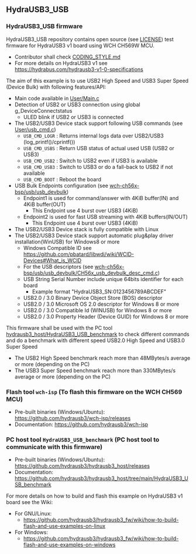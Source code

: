 ## HydraUSB3_USB

### HydraUSB3_USB firmware
HydraUSB3_USB repository contains open source (see [LICENSE](../LICENSE)) test firmware for HydraUSB3 v1 board using WCH CH569W MCU.
* Contributor shall check [CODING_STYLE.md](../CODING_STYLE.md)
* For more details on HydraUSB3 v1 see https://hydrabus.com/hydrausb3-v1-0-specifications

The aim of this example is to use USB2 High Speed and USB3 Super Speed (Device Bulk) with following features/API:
* Main code available in [User/Main.c](User/Main.c)
* Detection of USB2 or USB3 connection using global g_DeviceConnectstatus
  * ULED blink if USB2 or USB3 is connected
* The USB2/USB3 Device stack support following USB commands (see [User/usb_cmd.c](User/usb_cmd.c))
  * `USB_CMD_LOGR` : Returns internal logs data over USB2/USB3 (log_printf()/cprintf())
  * `USB_CMD_USBS` : Return USB status of actual used USB (USB2 or USB3)
  * `USB_CMD_USB2` : Switch to USB2 even if USB3 is available
  * `USB_CMD_USB3` : Switch to USB3 or do a fall-back to USB2 if not available
  * `USB_CMD_BOOT` : Reboot the board
* USB Bulk Endpoints configuration (see [wch-ch56x-bsp/usb/usb_devbulk](wch-ch56x-bsp/usb/usb_devbulk))
  * Endpoint1 is used for command/answer with 4KiB buffer(IN) and  4KiB buffer(OUT)
    * This Endpoint use 4 burst over USB3 (4KiB)
  * Endpoint2 is used for fast USB streaming with 4KiB buffers(IN/OUT)
    * This Endpoint use 4 burst over USB3 (4KiB)
* The USB2/USB3 Device stack is fully compatible with Linux
* The USB2/USB3 Device stack support automatic plug&play driver installation(WinUSB) for Windows8 or more 
   * Windows Compatible ID see https://github.com/pbatard/libwdi/wiki/WCID-Devices#What_is_WCID
   * For the USB descriptors (see [wch-ch56x-bsp/usb/usb_devbulk/CH56x_usb_devbulk_desc_cmd.c](https://github.com/hydrausb3/wch-ch56x-bsp/blob/main/usb/usb_devbulk/CH56x_usb_devbulk_desc_cmd.c))
   * USB String Serial Number include unique 64bits identifier for each board
     * Example format "HydraUSB3_SN:0123456789ABCDEF"
   * USB2.0 / 3.0 Binary Device Object Store (BOS) descriptor
   * USB2.0 / 3.0 Microsoft OS 2.0 descriptor for Windows 8 or more
   * USB2.0 / 3.0 Compatible Id (WINUSB) for Windows 8 or more
   * USB2.0 / 3.0 Property Header (Device GUID) for Windows 8 or more

This firmware shall be used with the PC tool [hydrausb3_host/HydraUSB3_USB_benchmark](https://github.com/hydrausb3/hydrausb3_host/tree/main/HydraUSB3_USB_benchmark) to check different commands and do a benchmark with different speed USB2.0 High Speed and USB3.0 Super Speed
* The USB2 High Speed benchmark reach more than 48MBytes/s average or more (depending on the PC)
* The USB3 Super Speed benchmark reach more than 330MBytes/s average or more (depending on the PC)

### Flash tool `wch-isp` (To flash this firmware on the WCH CH569 MCU)
- Pre-built binaries (Windows/Ubuntu): https://github.com/hydrausb3/wch-isp/releases
- Documentation: https://github.com/hydrausb3/wch-isp

### PC host tool `HydraUSB3_USB_benchmark` (PC host tool to communicate with this firmware)
- Pre-built binaries (Windows/Ubuntu): https://github.com/hydrausb3/hydrausb3_host/releases
- Documentation: https://github.com/hydrausb3/hydrausb3_host/tree/main/HydraUSB3_USB_benchmark

For more details on how to build and flash this example on HydraUSB3 v1 board see the Wiki:
* For GNU/Linux:
  * https://github.com/hydrausb3/hydrausb3_fw/wiki/how-to-build-flash-and-use-examples-on-linux
* For Windows:
  * https://github.com/hydrausb3/hydrausb3_fw/wiki/how-to-build-flash-and-use-examples-on-windows
